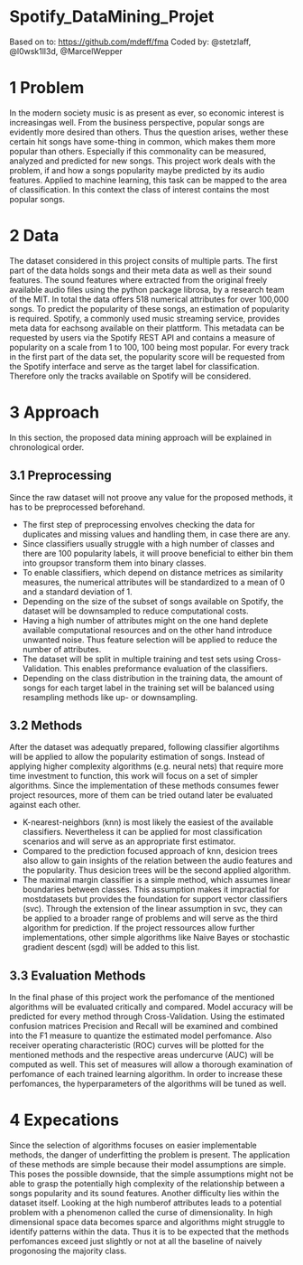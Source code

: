 # Spotify_DataMining_Projet

Based on to: https://github.com/mdeff/fma
Coded by: @stetzlaff, @l0wsk1ll3d, @MarcelWepper

# 1 Problem
In the modern society music is as present as ever, so economic interest is increasingas well.  From the business perspective, popular songs are evidently more desired than others.  Thus the question arises, wether these certain hit songs have some-thing in common, which makes them more popular than others.  Especially if this commonality can be measured, analyzed and predicted for new songs. This project work deals with the problem, if and how a songs popularity maybe predicted by its audio features.  Applied to machine learning, this task can be mapped to the area of classification.  In this context the class of interest contains the most popular songs.
# 2  Data
The dataset considered in this project consits of multiple parts. The first part of the data holds songs and their meta data as well as their sound features. The sound features  where  extracted  from  the  original  freely  available  audio  files  using  the python package librosa, by a research team of the MIT. In total the data offers 518 numerical attributes for over 100,000 songs. To predict the popularity of these songs, an estimation of popularity is required. Spotify, a commonly used music streaming service, provides meta data for eachsong available on their plattform. This metadata can be requested by users via the Spotify REST API and contains a measure of popularity on a scale from 1 to 100, 100 being most popular. For every track in the first part of the data set, the popularity score will be requested from the Spotify interface and serve as the target label for classification. Therefore only the tracks available on Spotify will be considered.
# 3  Approach
In this section, the proposed data mining approach will be explained in chronological order.
## 3.1  Preprocessing
Since the raw dataset will not proove any value for the proposed methods, it has to be preprocessed beforehand.
* The first step of preprocessing envolves checking the data for duplicates and missing values and handling them, in case there are any.
* Since classifiers usually struggle with a high number of classes and there are 100 popularity labels, it will proove beneficial to either bin them into groupsor transform them into binary classes.
* To enable classifiers, which depend on distance metrices as similarity measures,  the  numerical  attributes  will  be  standardized  to  a  mean  of  0  and  a standard deviation of 1.
* Depending on the size of the subset of songs available on Spotify, the dataset will be downsampled to reduce computational costs.
* Having a high number of attributes might on the one hand deplete available computational resources and on the other hand introduce unwanted noise. Thus feature selection will be applied to reduce the number of attributes.
* The dataset will be split in multiple training and test sets using Cross-Validation. This enables preformance evaluation of the classifiers.
* Depending on the class distribution in the training data, the amount of songs for each target label in the training set will be balanced using resampling methods like up- or downsampling.
## 3.2  Methods
After the dataset was adequatly prepared, following classifier algortihms will be applied to allow the popularity estimation of songs. Instead of applying higher complexity algorithms (e.g. neural nets) that require more time investment to function, this work will focus on a set of simpler algorithms. Since the implementation of these methods consumes fewer project resources, more of them can be tried outand later be evaluated against each other.
* K-nearest-neighbors (knn) is most likely the easiest of the available classifiers. Nevertheless it can be applied for most classification scenarios and will serve as an appropriate first estimator.
* Compared  to  the  prediction  focused  approach  of  knn,  desicion  trees  also allow to gain insights of the relation between the audio features and the popularity. Thus desicion trees will be the second applied algorithm.
* The  maximal  margin  classifier  is  a  simple  method,  which  assumes  linear boundaries between classes. This assumption makes it impractial for mostdatasets but provides the foundation for support vector classifiers (svc). Through the extension of the linear assumption in svc, they can be applied to a broader range of problems and will serve as the third algorithm for prediction. If the project ressources allow further implementations, other simple algorithms like Naive Bayes or stochastic gradient descent (sgd) will be added to this list.
## 3.3  Evaluation Methods
In the final phase of this project work the perfomance of the mentioned algorithms will be evaluated critically and compared.  Model accuracy will be predicted for every method through Cross-Validation.  Using the estimated confusion matrices Precision and Recall will be examined and combined into the F1 measure to quantize the estimated model perfomance. Also receiver operating characteristic (ROC) curves will be plotted for the mentioned methods and the respective areas undercurve (AUC) will be computed as well. This set of measures will allow a thorough examination of perfomance of each trained learning algorithm. In order to increase these perfomances, the hyperparameters of the algorithms will be tuned as well.
# 4  Expecations
Since the selection of algorithms focuses on easier implementable methods,  the danger of underfitting the problem is present. The application of these methods are simple because their model assumptions are simple. This poses the possible downside, that the simple assumptions might not be able to grasp the potentially high complexity of the relationship between a songs popularity and its sound features. Another difficulty lies within the dataset itself. Looking at the high numberof attributes leads to a potential problem with a phenomenon called the curse of dimensionality. In high dimensional space data becomes sparce and algorithms might struggle to identify patterns within the data. Thus it is to be expected that the methods perfomances exceed just slightly or not at all the baseline of naively progonosing the majority class.
